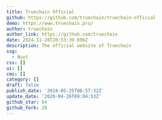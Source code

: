 ```yaml
---
title: Truechain Official
github: https://github.com/truechain/truechain-official
demo: https://www.truechain.pro/
author: truechain
author_link: https://github.com/truechain
date: 2024-11-28T20:53:39.696Z
description: The official website of Truechain
ssg:
  - Nuxt
css: []
ui: []
cms: []
category: []
draft: false
publish_date: '2018-05-25T06:57:32Z'
update_date: '2020-04-26T09:04:53Z'
github_star: 64
github_fork: 28
---
```

